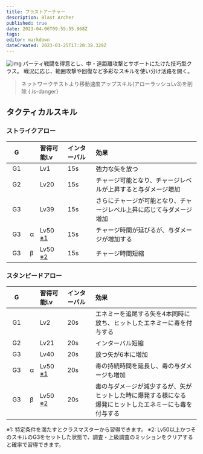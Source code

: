 ```yaml
---
title: ブラストアーチャー
description: Blast Archer
published: true
date: 2023-04-06T09:55:55.968Z
tags: 
editor: markdown
dateCreated: 2023-03-25T17:20:38.329Z
---
```


![img](https://pbs.twimg.com/media/FsTY0YXacAc-eE7?format=jpg&name=small)
パーティ戦闘を得意とし、中・遠距離攻撃とサポートにたけた技巧型クラス。
戦況に応じ、範囲攻撃や回復など多彩なスキルを使い分け活路を開く。

> ネットワークテストより移動速度アップスキル(アローラッシュLv3)を削除
{.is-danger}

## タクティカルスキル
### ストライクアロー
| G | | 習得可能Lv | インターバル | 効果 |
|:-:|:-|:------|:-----------|:----|
| G1 | | Lv1  | 15s | 強力な矢を放つ |
| G2 | | Lv20 | 15s | チャージ可能となり、チャージレベルが上昇すると与ダメージ増加 |
| G3 | | Lv39 | 15s | さらにチャージが可能となり、チャージレベル上昇に応じて与ダメージ増加 |
| G3　| α | Lv50 [※1](#how2learnA) | 15s | チャージ時間が延びるが、与ダメージが増加する |
| G3　| β | Lv50 [※2](#how2learnB) | 15s | チャージ時間短縮 |

### スタンピードアロー
| G | | 習得可能Lv | インターバル | 効果 |
|:-:|:-|:------|:-----------|:----|
| G1 | | Lv2  | 20s | エネミーを追尾する矢を4本同時に放ち、ヒットしたエネミーに毒を付与する |
| G2 | | Lv21 | 20s | インターバル短縮 |
| G3 | | Lv40 | 20s | 放つ矢が6本に増加 |
| G3　| α | Lv50 [※1](#how2learnA) | 20s | 毒の持続時間を延長し、毒の与ダメージも増加 |
| G3　| β | Lv50 [※2](#how2learnB) | 20s | 毒の与ダメージが減少するが、矢がヒットした時に爆発する様になる<br>爆発にヒットしたエネミーにも毒を付与する |

<a name="how2learnA">※1: </a>特定条件を満たすとクラスマスターから習得できます。
<a name="how2learnA">※2: </a>Lv50以上かつそのスキルのG3をセットした状態で、調査・上級調査のミッションをクリアすると確率で習得できます。